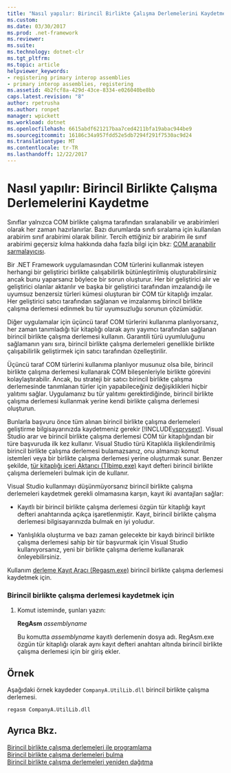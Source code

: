 ```yaml
---
title: "Nasıl yapılır: Birincil Birlikte Çalışma Derlemelerini Kaydetme"
ms.custom: 
ms.date: 03/30/2017
ms.prod: .net-framework
ms.reviewer: 
ms.suite: 
ms.technology: dotnet-clr
ms.tgt_pltfrm: 
ms.topic: article
helpviewer_keywords:
- registering primary interop assemblies
- primary interop assemblies, registering
ms.assetid: 4b2fcf8a-429d-43ce-8334-e026040be8bb
caps.latest.revision: "8"
author: rpetrusha
ms.author: ronpet
manager: wpickett
ms.workload: dotnet
ms.openlocfilehash: 6615abdf621217baa7ced4211bfa19abac944be9
ms.sourcegitcommit: 16186c34a957fdd52e5db7294f291f7530ac9d24
ms.translationtype: MT
ms.contentlocale: tr-TR
ms.lasthandoff: 12/22/2017
---
```

# <a name="how-to-register-primary-interop-assemblies"></a>Nasıl yapılır: Birincil Birlikte Çalışma Derlemelerini Kaydetme
Sınıflar yalnızca COM birlikte çalışma tarafından sıralanabilir ve arabirimleri olarak her zaman hazırlanırlar. Bazı durumlarda sınıfı sıralama için kullanılan arabirim sınıf arabirimi olarak bilinir. Tercih ettiğiniz bir arabirim ile sınıf arabirimi geçersiz kılma hakkında daha fazla bilgi için bkz: [COM aranabilir sarmalayıcısı](../../../docs/framework/interop/com-callable-wrapper.md).  
  
 Bir .NET Framework uygulamasından COM türlerini kullanmak isteyen herhangi bir geliştirici birlikte çalışabilirlik bütünleştirilmiş oluşturabilirsiniz ancak bunu yaparsanız böylece bir sorun oluşturur. Her bir geliştirici alır ve geliştirici olanlar aktarılır ve başka bir geliştirici tarafından imzalandığı ile uyumsuz benzersiz türleri kümesi oluşturan bir COM tür kitaplığı imzalar. Her geliştirici satıcı tarafından sağlanan ve imzalanmış birincil birlikte çalışma derlemesi edinmek bu tür uyumsuzluğu sorunun çözümüdür.  
  
 Diğer uygulamalar için üçüncü taraf COM türlerini kullanıma planlıyorsanız, her zaman tanımladığı tür kitaplığı olarak aynı yayımcı tarafından sağlanan birincil birlikte çalışma derlemesi kullanın. Garantili türü uyumluluğunu sağlamanın yanı sıra, birincil birlikte çalışma derlemeleri genellikle birlikte çalışabilirlik geliştirmek için satıcı tarafından özelleştirilir.  
  
 Üçüncü taraf COM türlerini kullanıma planlıyor musunuz olsa bile, birincil birlikte çalışma derlemesi kullanarak COM bileşenleriyle birlikte görevini kolaylaştırabilir. Ancak, bu strateji bir satıcı birincil birlikte çalışma derlemesinde tanımlanan türler için yapabileceğiniz değişiklikleri hiçbir yalıtımı sağlar. Uygulamanız bu tür yalıtımı gerektirdiğinde, birincil birlikte çalışma derlemesi kullanmak yerine kendi birlikte çalışma derlemesi oluşturun.  
  
 Bunlarla başvuru önce tüm alınan birincil birlikte çalışma derlemeleri geliştirme bilgisayarınızda kaydetmeniz gerekir [!INCLUDE[vsprvsext](../../../includes/vsprvsext-md.md)]. Visual Studio arar ve birincil birlikte çalışma derlemesi COM tür kitaplığından bir türe başvuruda ilk kez kullanır. Visual Studio türü Kitaplıkla ilişkilendirilmiş birincil birlikte çalışma derlemesi bulamazsanız, onu almanızı komut istemleri veya bir birlikte çalışma derlemesi yerine oluşturmak sunar. Benzer şekilde, [tür kitaplığı içeri Aktarıcı (Tlbimp.exe)](../../../docs/framework/tools/tlbimp-exe-type-library-importer.md) kayıt defteri birincil birlikte çalışma derlemeleri bulmak için de kullanır.  
  
 Visual Studio kullanmayı düşünmüyorsanız birincil birlikte çalışma derlemeleri kaydetmek gerekli olmamasına karşın, kayıt iki avantajları sağlar:  
  
-   Kayıtlı bir birincil birlikte çalışma derlemesi özgün tür kitaplığı kayıt defteri anahtarında açıkça işaretlenmiştir. Kayıt, birincil birlikte çalışma derlemesi bilgisayarınızda bulmak en iyi yoludur.  
  
-   Yanlışlıkla oluşturma ve bazı zaman gelecekte bir kaydı birincil birlikte çalışma derlemesi sahip bir tür başvurmak için Visual Studio kullanıyorsanız, yeni bir birlikte çalışma derleme kullanarak önleyebilirsiniz.  
  
 Kullanım [derleme Kayıt Aracı (Regasm.exe)](../../../docs/framework/tools/regasm-exe-assembly-registration-tool.md) birincil birlikte çalışma derlemesi kaydetmek için.  
  
### <a name="to-register-a-primary-interop-assembly"></a>Birincil birlikte çalışma derlemesi kaydetmek için  
  
1.  Komut isteminde, şunları yazın:  
  
     **RegAsm** *assemblyname*  
  
     Bu komutta *assemblyname* kayıtlı derlemenin dosya adı. RegAsm.exe özgün tür kitaplığı olarak aynı kayıt defteri anahtarı altında birincil birlikte çalışma derlemesi için bir giriş ekler.  
  
## <a name="example"></a>Örnek  
 Aşağıdaki örnek kaydeder `CompanyA.UtilLib.dll` birincil birlikte çalışma derlemesi.  
  
```  
regasm CompanyA.UtilLib.dll  
```  
  
## <a name="see-also"></a>Ayrıca Bkz.  
 [Birincil birlikte çalışma derlemeleri ile programlama](http://msdn.microsoft.com/en-us/306fa1d6-0703-4004-9e93-d0a57f1be81e)  
 [Birincil birlikte çalışma derlemeleri bulma](http://msdn.microsoft.com/en-us/d6768e4b-cd80-414d-a4f8-05d979eb393b)  
 [Birincil birlikte çalışma derlemeleri yeniden dağıtma](http://msdn.microsoft.com/en-us/e76384f0-d631-474c-bdbd-13884cba0265)
